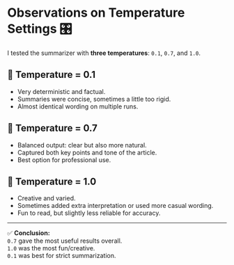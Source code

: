 # Observations on Temperature Settings 🎛️

I tested the summarizer with **three temperatures**: `0.1`, `0.7`, and `1.0`.

## 🔹 Temperature = 0.1
- Very deterministic and factual.
- Summaries were concise, sometimes a little too rigid.
- Almost identical wording on multiple runs.

## 🔹 Temperature = 0.7
- Balanced output: clear but also more natural.
- Captured both key points and tone of the article.
- Best option for professional use.

## 🔹 Temperature = 1.0
- Creative and varied.
- Sometimes added extra interpretation or used more casual wording.
- Fun to read, but slightly less reliable for accuracy.

---

✅ **Conclusion:**  
`0.7` gave the most useful results overall.  
`1.0` was the most fun/creative.  
`0.1` was best for strict summarization.
